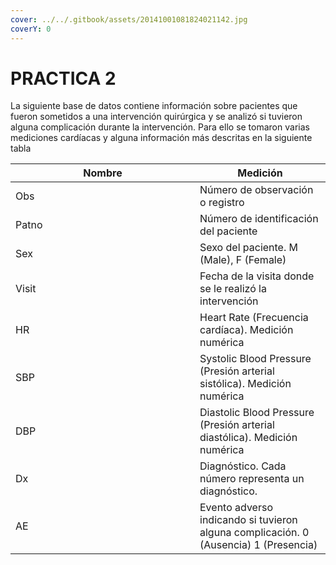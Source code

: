 ```yaml
---
cover: ../../.gitbook/assets/20141001081824021142.jpg
coverY: 0
---
```


# PRACTICA 2

La siguiente base de datos contiene información sobre pacientes que fueron sometidos a una intervención quirúrgica y se analizó si tuvieron alguna complicación durante la intervención. Para ello se tomaron varias mediciones cardíacas y alguna información más descritas en la siguiente tabla

<table><thead><tr><th width="279">Nombre</th><th>Medición</th></tr></thead><tbody><tr><td>Obs</td><td>Número de observación o registro</td></tr><tr><td>Patno</td><td>Número de identificación del paciente</td></tr><tr><td>Sex</td><td>Sexo del paciente. M (Male), F (Female)</td></tr><tr><td>Visit</td><td>Fecha de la visita donde se le realizó la intervención</td></tr><tr><td>HR</td><td>Heart Rate (Frecuencia cardíaca). Medición numérica</td></tr><tr><td>SBP</td><td>Systolic Blood Pressure (Presión arterial sistólica). Medición numérica</td></tr><tr><td>DBP</td><td>Diastolic Blood Pressure (Presión arterial diastólica). Medición numérica</td></tr><tr><td>Dx</td><td>Diagnóstico. Cada número representa un diagnóstico. </td></tr><tr><td>AE</td><td>Evento adverso indicando si tuvieron alguna complicación. 0 (Ausencia) 1 (Presencia)</td></tr></tbody></table>
